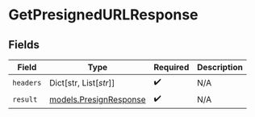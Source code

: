 # GetPresignedURLResponse


## Fields

| Field                                                  | Type                                                   | Required                                               | Description                                            |
| ------------------------------------------------------ | ------------------------------------------------------ | ------------------------------------------------------ | ------------------------------------------------------ |
| `headers`                                              | Dict[str, List[*str*]]                                 | :heavy_check_mark:                                     | N/A                                                    |
| `result`                                               | [models.PresignResponse](../models/presignresponse.md) | :heavy_check_mark:                                     | N/A                                                    |